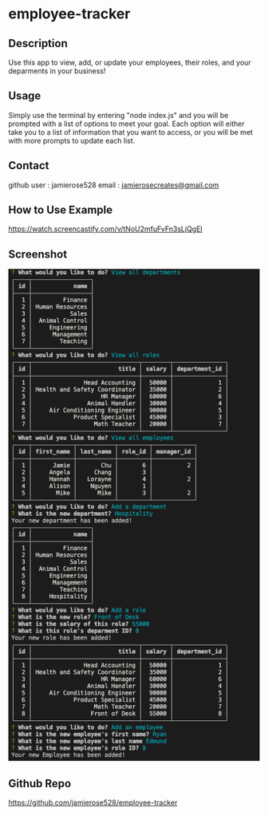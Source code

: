 # employee-tracker

## Description

Use this app to view, add, or update your employees, their roles, and your deparments in your business!

## Usage

Simply use the terminal by entering "node index.js" and you will be prompted with a list of options to meet your goal. Each option will either take you to a list of information that you want to access, or you will be met with more prompts to update each list.

## Contact

github user : jamierose528
email : jamierosecreates@gmail.com

## How to Use Example

https://watch.screencastify.com/v/tNoU2mfuFvFn3sLjQgEI

## Screenshot

![screenshot1](screenshot/screenshot1.png)

## Github Repo

https://github.com/jamierose528/employee-tracker
